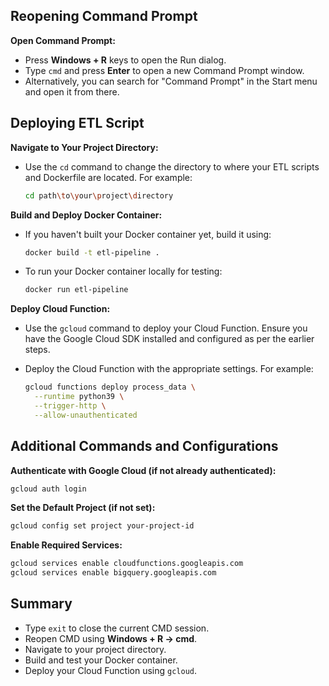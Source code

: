 ## Reopening Command Prompt

**Open Command Prompt:**

*   Press **Windows + R** keys to open the Run dialog.
*   Type `cmd` and press **Enter** to open a new Command Prompt window.
*   Alternatively, you can search for "Command Prompt" in the Start menu and open it from there.

## Deploying ETL Script

**Navigate to Your Project Directory:**

*   Use the `cd` command to change the directory to where your ETL scripts and Dockerfile are located. For example:

    ```sh
    cd path\to\your\project\directory
    ```

**Build and Deploy Docker Container:**

*   If you haven't built your Docker container yet, build it using:

    ```sh
    docker build -t etl-pipeline .
    ```
*   To run your Docker container locally for testing:

    ```sh
    docker run etl-pipeline
    ```

**Deploy Cloud Function:**

*   Use the `gcloud` command to deploy your Cloud Function. Ensure you have the Google Cloud SDK installed and configured as per the earlier steps.
*   Deploy the Cloud Function with the appropriate settings. For example:

    ```sh
    gcloud functions deploy process_data \
      --runtime python39 \
      --trigger-http \
      --allow-unauthenticated
    ```

## Additional Commands and Configurations

**Authenticate with Google Cloud (if not already authenticated):**

```sh
gcloud auth login
```

**Set the Default Project (if not set):**

```sh
gcloud config set project your-project-id
```

**Enable Required Services:**

```sh
gcloud services enable cloudfunctions.googleapis.com
gcloud services enable bigquery.googleapis.com
```

## Summary

*   Type `exit` to close the current CMD session.
*   Reopen CMD using **Windows + R -> cmd**.
*   Navigate to your project directory.
*   Build and test your Docker container.
*   Deploy your Cloud Function using `gcloud`.

